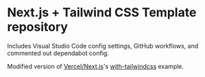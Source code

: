 # Next.js + Tailwind CSS Template repository

Includes Visual Studio Code config settings, GitHub workflows, and commented out dependabot config.

Modified version of [Vercel/Next.js](https://github.com/vercel/next.js/)'s [with-tailwindcss](https://github.com/vercel/next.js/tree/canary/examples/with-tailwindcss) example.
